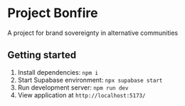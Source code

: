 # Project Bonfire

A project for brand sovereignty in alternative communities

## Getting started

1. Install dependencies: `npm i`
2. Start Supabase environment: `npx supabase start`
3. Run development server: `npm run dev`
4. View application at `http://localhost:5173/`
